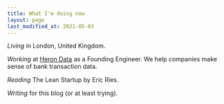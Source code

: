```yaml
---
title: What I'm doing now
layout: page
last_modified_at: 2021-05-03
---
```


_Living_ in London, United Kingdom.

_Working_ at [Heron Data](https://herondata.io) as a Founding Engineer. We help
companies make sense of bank transaction data.

_Reading_ The Lean Startup by Eric Ries.

_Writing_ for this blog (or at least trying).
